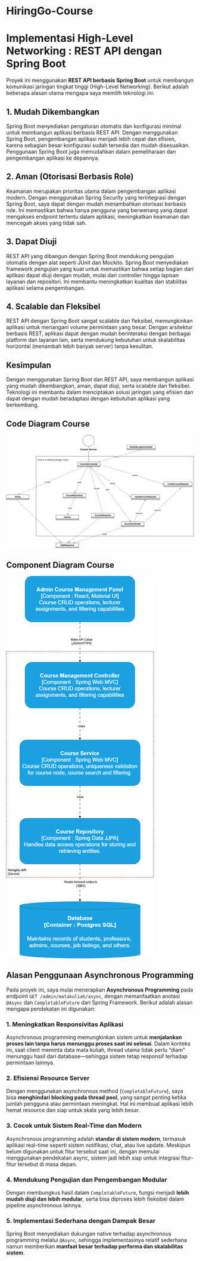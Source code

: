 # HiringGo-Course

# Implementasi High-Level Networking : REST API dengan Spring Boot

Proyek ini menggunakan **REST API berbasis Spring Boot** untuk membangun komunikasi jaringan tingkat tinggi (High-Level Networking). Berikut adalah beberapa alasan utama mengapa saya memilih teknologi ini:

## 1. **Mudah Dikembangkan**

Spring Boot menyediakan pengaturan otomatis dan konfigurasi minimal untuk membangun aplikasi berbasis REST API. Dengan menggunakan Spring Boot, pengembangan aplikasi menjadi lebih cepat dan efisien, karena sebagian besar konfigurasi sudah tersedia dan mudah disesuaikan. Penggunaan Spring Boot juga memudahkan dalam pemeliharaan dan pengembangan aplikasi ke depannya.

## 2. **Aman (Otorisasi Berbasis Role)**

Keamanan merupakan prioritas utama dalam pengembangan aplikasi modern. Dengan menggunakan Spring Security yang terintegrasi dengan Spring Boot, saya dapat dengan mudah menambahkan otorisasi berbasis role. Ini memastikan bahwa hanya pengguna yang berwenang yang dapat mengakses endpoint tertentu dalam aplikasi, meningkatkan keamanan dan mencegah akses yang tidak sah.

## 3. **Dapat Diuji**

REST API yang dibangun dengan Spring Boot mendukung pengujian otomatis dengan alat seperti JUnit dan Mockito. Spring Boot menyediakan framework pengujian yang kuat untuk memastikan bahwa setiap bagian dari aplikasi dapat diuji dengan mudah, mulai dari controller hingga lapisan layanan dan repositori. Ini membantu meningkatkan kualitas dan stabilitas aplikasi selama pengembangan.

## 4. **Scalable dan Fleksibel**

REST API dengan Spring Boot sangat scalable dan fleksibel, memungkinkan aplikasi untuk menangani volume permintaan yang besar. Dengan arsitektur berbasis REST, aplikasi dapat dengan mudah berinteraksi dengan berbagai platform dan layanan lain, serta mendukung kebutuhan untuk skalabilitas horizontal (menambah lebih banyak server) tanpa kesulitan.

## Kesimpulan

Dengan menggunakan Spring Boot dan REST API, saya membangun aplikasi yang mudah dikembangkan, aman, dapat diuji, serta scalable dan fleksibel. Teknologi ini membantu dalam menciptakan solusi jaringan yang efisien dan dapat dengan mudah beradaptasi dengan kebutuhan aplikasi yang berkembang.

## Code Diagram Course
![Code Diagram Course ](image/CodeDiagramCourse-.drawio.png)
## Component Diagram Course
![Component Diagram Course ](image/ComponentDiagramCourse.drawio.png)


## Alasan Penggunaan Asynchronous Programming

Pada proyek ini, saya mulai menerapkan **Asynchronous Programming** pada endpoint `GET /admin/matakuliah/async`, dengan memanfaatkan anotasi `@Async` dan `CompletableFuture` dari Spring Framework. Berikut adalah alasan mengapa pendekatan ini digunakan:

### 1. Meningkatkan Responsivitas Aplikasi

Asynchronous programming memungkinkan sistem untuk **menjalankan proses lain tanpa harus menunggu proses saat ini selesai**. Dalam konteks ini, saat client meminta data mata kuliah, thread utama tidak perlu “diam” menunggu hasil dari database—sehingga sistem tetap responsif terhadap permintaan lainnya.

### 2. Efisiensi Resource Server

Dengan menggunakan asynchronous method (`CompletableFuture`), saya bisa **menghindari blocking pada thread pool**, yang sangat penting ketika jumlah pengguna atau permintaan meningkat. Hal ini membuat aplikasi lebih hemat resource dan siap untuk skala yang lebih besar.

### 3. Cocok untuk Sistem Real-Time dan Modern

Asynchronous programming adalah **standar di sistem modern**, termasuk aplikasi real-time seperti sistem notifikasi, chat, atau live update. Meskipun belum digunakan untuk fitur tersebut saat ini, dengan memulai menggunakan pendekatan async, sistem jadi lebih siap untuk integrasi fitur-fitur tersebut di masa depan.

### 4. Mendukung Pengujian dan Pengembangan Modular

Dengan membungkus hasil dalam `CompletableFuture`, fungsi menjadi **lebih mudah diuji dan lebih modular**, serta bisa diproses lebih fleksibel dalam pipeline asynchronous lainnya.

### 5. Implementasi Sederhana dengan Dampak Besar

Spring Boot menyediakan dukungan native terhadap asynchronous programming melalui `@Async`, sehingga implementasinya relatif sederhana namun memberikan **manfaat besar terhadap performa dan skalabilitas sistem**.




